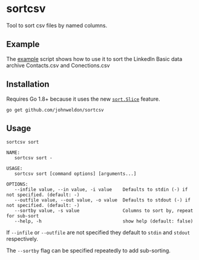 # sortcsv

Tool to sort csv files by named columns.

## Example

The [example](example_sort_script.sh) script shows how to use it to sort the LinkedIn Basic data archive Contacts.csv and Conections.csv

## Installation

Requires Go 1.8+ because it uses the new [`sort.Slice`](https://golang.org/pkg/sort/#Slice) feature.

`go get github.com/johnweldon/sortcsv`

## Usage

`sortcsv sort`

```
NAME:
   sortcsv sort - 

USAGE:
   sortcsv sort [command options] [arguments...]

OPTIONS:
   --infile value, --in value, -i value    Defaults to stdin (-) if not specified. (default: -)
   --outfile value, --out value, -o value  Defaults to stdout (-) if not specified. (default: -)
   --sortby value, -s value                Columns to sort by, repeat for sub-sort
   --help, -h                              show help (default: false)
``` 

If `--infile` or `--outfile` are not specified they default to `stdin` and `stdout` respectively.

The `--sortby` flag can be specified repeatedly to add sub-sorting.
